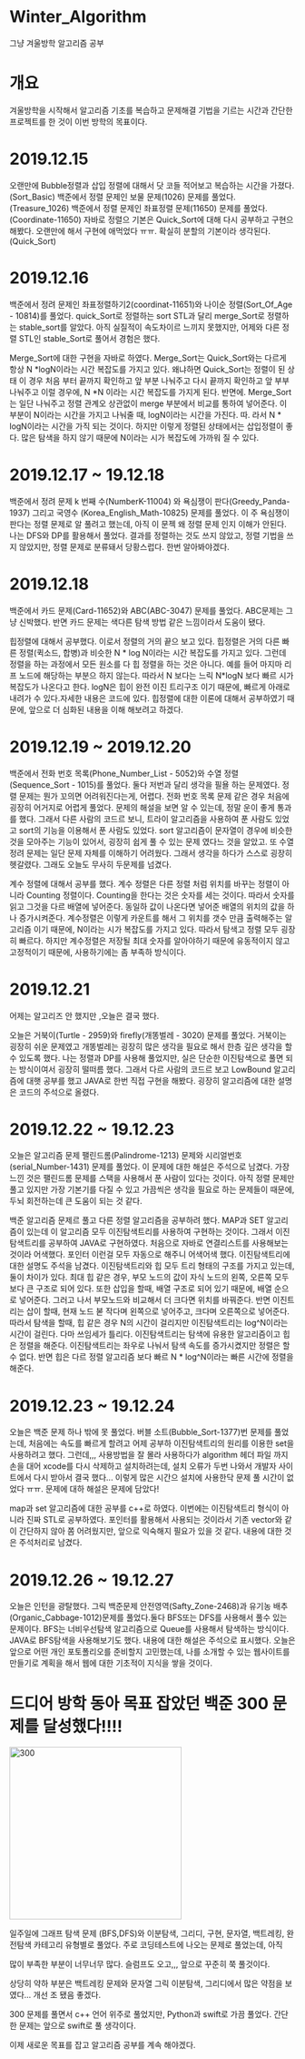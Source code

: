 # Winter_Algorithm
 그냥 겨울방학 알고리즘 공부

# 개요
 겨울방학을 시작해서 알고리즘 기초를 복습하고 문제해결 기법을 기르는 시간과 간단한 프로젝트를 한 것이 이번 방학의 목표이다.

# 2019.12.15
 오랜만에 Bubble정렬과 삽입 정렬에 대해서 닷 코들 적어보고 복습하는 시간을 가졌다. (Sort_Basic)
 백준에서 정렬 문제인 보물 문제(1026) 문제를 풀었다. (Treasure_1026)
 백준에서 정렬 문제인 좌표정렬 문제(11650) 문제를 풀었다. (Coordinate-11650)
 자바로 정렬으 기본은 Quick_Sort에 대해 다시 공부하고 구현으 해봤다. 오랜만에 해서 구현에 애먹었다 ㅠㅠ. 확실히 분할의 기본이라 생각된다. (Quick_Sort) 
 
 # 2019.12.16
 
 백준에서 정려 문제인 좌표정렬하기2(coordinat-11651)와 나이순 정렬(Sort_Of_Age - 10814)를 풀었다. quick_Sort로 정렬하는 sort STL과 달리 
 merge_Sort로 정렬하는 stable_sort를 알았다. 아직 실질적이 속도차이르 느끼지 못했지만, 어제와 다른 정렬 STL인 stable_Sort로 풀어서 경험은 했다.

 Merge_Sort에 대한 구현을 자바로 하였다. Merge_Sort는 Quick_Sort와는 다르게 항상 N *logN이라는 시간 복잡도를 가지고 있다. 왜냐하면 Quick_Sort는 정렬이          된 상태 이 경우 처음 부터 끝까지 확인하고 앞 부분 나눠주고 다시 끝까지 확인하고 앞 부부 나눠주고 이럴 경우에, N *N 이라는 시간 복잡도를 가지게 된다. 반면에.  Merge_Sort는 일단 나눠주고 정렬 관계오 상관없이 merge 부분에서 비교를 통하여 넣어준다. 이 부분이 N이라는 시간을 가지고 나눠줄 때, logN이라는 시간을 가진다. 따. 라서 N * logN이라는 시간을 가직 되는 것이다. 하지만 이렇게 정렬된 상태에서는 삽입정렬이 좋다. 많은 탐색을 하지 않기 때문에 N이라는 시가 복잡도에 가까워 질 수 있다. 

# 2019.12.17 ~ 19.12.18

백준에서 정려 문제 k 번째 수(NumberK-11004) 와 욕심쟁이 판다(Greedy_Panda-1937) 그리고 국영수 (Korea_English_Math-10825) 문제를 풀었다. 이 주 욕심쟁이 판다는 정렬 문제로 알 풀려고 했는데, 아직 이 문젝 왜 정렬 문제 인지 이해가 안된다. 나는 DFS와 DP를 활용해서 풀었다. 결과를 정렬하는 것도 쓰지 않았고, 정렬 기법을 쓰지 않았지만, 정렬 문제로 분류돼서 당황스럽다. 한번 알아봐야겠다.

# 2019.12.18

백준에서 카드 문제(Card-11652)와 ABC(ABC-3047) 문제를 풀었다. ABC문제는 그냥 신박했다. 반면 카드 문제는 색다른 탐색 방법 같은 느낌이라서 도움이 됐다.

힙정렬에 대해서 공부했다. 이로서 정렬의 거의 끝으 보고 있다. 힙정렬은 거의 다른 빠른 정렬(퀵소드, 합병)과 비슷한 N * log N이라는 시간 복잡도를 가지고 있다. 그런데 정렬을 하는 과정에서 모든 원소를 다 힙 정렬을 하는 것은 아니다. 예를 들어 마지마 리프 노드에 해당하는 부분으 하지 않는다. 따라서 N 보다는 느릭 N*logN 보다 빠르 시가 복잡도가 나온다고 한다. logN은 힙이 완전 이진 트리구조 이기 때문에, 빠르게 아래로 내려가 수 있다.자세한 내용은 코드에 있다. 힙정렬에 대한 이론에 대해서 공부하였기 때문에, 앞으로 더 심화된 내용을 이해 해보려고 하겠다.

# 2019.12.19 ~ 2019.12.20

백준에서 전화 번호 목록(Phone_Number_List - 5052)와 수열 정렬 (Sequence_Sort - 1015)를 풀었다. 둘다 저번과 달리 생각을 필욜 하는 문제였다. 정렬 문제는 뭔가 꼬의면 어려워진다는게, 어렵다. 전화 번호 목록 문제 같은 경우 처음에 굉장히 어거지로 어렵게 풀었다. 문제의 해설을 보면 알 수 있는데, 정말 운이 좋게 통과를 했다. 그래서 다른 사람의 코드르 보니, 트라이 알고리즘을 사용하여 푼 사람도 있었고 sort의 기능을 이용해서 푼 사람도 있었다. sort 알고리즘이 문자열이 경우에 비슷한 것을 모아주는 기능이 있어서, 굉장히 쉽게 풀 수 있는 문제 였다느 것을 알았고. 또 수열 정려 문제는 일단 문제 자체를 이해하기 어려웠다. 그래서 생각을 하다가 스스로 굉장히 헷갈렸다. 그래도 오늘도 무사히 두문제를 넘겼다.

계수 정렬에 대해서 공부를 했다. 계수 정렬은 다른 정렬 처럼 위치를 바꾸는 정렬이 아니라 Counting 정렬이다. Counting을 한다는 것은 숫자를 세는 것이다. 따라서 숫자를 읽고 그것을 다르 배열에 넣어준다. 동일하 값이 나온다면 넣어준 배열의 위치의 값을 하나 증가시켜준다. 계수정렬은 이렇게 카운트를 해서 그 위치를 갯수 만큼 출력해주는 알고리즘 이기 때문에, N이라는 시가 복잡도를 가지고 있다. 따라서 탐색고 정렬 모두 굉장히 빠르다. 하지만 계수정렬은 저장될 최대 숫자를 알아야하기 때문에 유동적이지 않고 고정적이기 때문에, 사용하기에는 좀 부족하 방식이다.

# 2019.12.21

어제는 알고리즈 안 했지만 ,오늘은 결국 했다.

오늘은 거북이(Turtle - 2959)와 firefly(개똥벌레 - 3020) 문제를 풀었다. 거북이는 굉장히 쉬운 문제였고 개똥벌레는 굉장히 많은 생각을 필요로 해서 한층 깊은 생각을 할 수 있도록 했다. 나는 정렬과 DP를 사용해 풀었지만, 실은 단순한 이진탐색으로 풀면 되는 방식이여서 굉장히 떨떠름 했다. 그래서 다르 사람의 코드르 보고 LowBound 알고리즘에 대햇 공부를 했고 JAVA로 한번 직접 구현을 해봤다. 굉장히 알고리즘에 대한 설명은 코드의 주석으로 올렸다.

# 2019.12.22 ~ 19.12.23

오늘은 알고리즘 문제 팰린드롬(Palindrome-1213) 문제와 시리얼번호(serial_Number-1431) 문제를 풀었다. 이 문제에 대한 해설은 주석으로 남겼다. 가장 느낀 것은 팰린드롬 문제를 스택을 사용해서 푼 사람이 있다는 것이다. 아직 정렬 문제만 풀고 있지만 가장 기본기를 다질 수 있고 가끔씩은 생각을 필요로 하는 문제들이 때문에, 두뇌 회전하는데 큰 도움이 되는 것 같다. 

백준 알고리즘 문제르 풀고 다른 정렬 알고리즘을 공부하려 했다. MAP과 SET 알고리즘이 있는데 이 알고리즘 모두 이진탐색트리를 사용하여 구현하는 것이다. 그래서 이진탐색트리를 공부하여 JAVA로 구현하였다. 처음으로 자바로 연결리스트를 사용해보는 것이라 어색했다. 포인터 이런걸 모두 자동으로 해주니 어색어색 했다. 이진탐색트리에 대한 설명도 주석을 남겼다. 이진탐색트리와 힙 모두 트리 형태의 구조를 가지고 있는데, 둘이 차이가 있다. 최대 힙 같은 경우, 부모 노드의 값이 자식 노드의 왼쪽, 오른쪽 모두 보다 큰 구조로 되어 있다. 또한 삽입을 할때, 배열 구조로 되어 있기 때문에, 배열 순으로 넣어준다. 그러고 나서 부모노드와 비교해서 더 크다면 위치를 바꿔준다. 반면 이진트리는 삽이 할때, 현재 노드 볻 작다며 왼쪽으로 넣어주고, 크다며 오른쪽으로 넣어준다. 따라서 탐색을 할때, 힙 같은 경우 N의 시간이 걸리지만 이진탐색트리는 log^N이라는 시간이 걸린다. 다마 쓰임세가 틀리다. 이진탐색트리는 탐색에 유용한 알고리즘이고 힙은 정렬을 해준다. 이진탐색트리는 좌우로 나눠서 탐색 속도를 증가시켰지만 정렬은 할 수 없다. 반면 힙은 다르 정렬 알고리즘 보다 빠르 N * log^N이라는 빠른 시간에 정렬을 해준다.

# 2019.12.23 ~ 19.12.24

 오늘은 백준 문제 하나 밖에 못 풀었다. 버블 소트(Bubble_Sort-1377)번 문제를 풀었는데, 처음에는 속도를 빠르게 할려고 어제 공부하 이진탐색트리의 원리를 이용한 set을 사용하려고 했다. 그런데,,, 사용방법을 잘 몰라 사용하다가 algorithm 헤더 파일 까지 손을 대어 xcode를 다시 삭제하고 설치하려는데, 설치 오류가 두번 나와서 개발자 사이트에서 다시 받아서 결국 했다... 이렇게 많은 시간으 설치에 사용한닥 문제 풀 시간이 없었다 ㅠㅠ. 문제에 대하 해설은 문제에 담았다!
 
 map과 set 알고리즘에 대한 공부를 c++로 하였다. 이번에는 이진탐색트리 형식이 아니라 진짜 STL로 공부하였다. 포인터를 활용해서 사용되는 것이라서 기존 vector와 같이 간단하지 않아 쫌 어려웠지만, 앞으로 익숙해지 필요가 있을 것 같다. 내용에 대한 것은 주석처리로 남겼다.
 
# 2019.12.26 ~ 19.12.27

 오늘은 인턴을 광탈했다. 그릭 백준문제 안전영역(Safty_Zone-2468)과 유기농 배추(Organic_Cabbage-1012)문제를 풀었다.둘다 BFS또는 DFS를 사용해서 풀수 있는 문제이다. BFS는 너비우선탐색 알고리즘으로 Queue를 사용해서 탐색하는 방식이다. JAVA로 BFS탐색을 사용해보기도 했다. 내용에 대한 해설은 주석으로 표시했다. 오늘은 앞으로 어떤 개인 포토폴리오를 준비할지 고민했는데, 나를 소개할 수 있는 웹사이트를 만들기로 계획을 해서 웹에 대한 기초적이 지식을 쌓을 것이다.
 
# 드디어 방학 동아 목표 잡았던 백준 300 문제를 달성했다!!!!

<img width="303" alt="300" src="https://user-images.githubusercontent.com/57618897/75604945-418c8d00-5b21-11ea-8530-61328ba0b527.png">

일주일에 그래프 탐색 문제 (BFS,DFS)와 이분탐색, 그리디, 구현, 문자열, 백트레킹, 완전탐색 카테고리 유형별로 풀었다. 주로 코딩테스트에 나오는 문제로 풀었는데, 아직 

많이 부족한 부분이 너무너무 많다. 슬럼프도 오고,,, 앞으로 꾸준히 쭉 풀것이다. 

상당히 약하 부분은 백트레킹 문제와 문자열 그릭 이분탐색, 그리디에서 많은 약점을 보였다... 개선 조 됐음 좋겠다. 

300 문제를 풀면서 c++ 언어 위주로 풀었지만, Python과 swift로 가끔 풀었다. 간단한 문제는 앞으로 swift로 풀 생각이다.

이제 새로운 목표를 잡고 알고리즘 공부를 계속 해야겠다.
 
 
 
 
 














